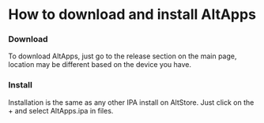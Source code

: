# How to download and install AltApps
### Download
To download AltApps, just go to the release section on the main page, location may be different based on the device you have.
### Install
Installation is the same as any other IPA install on AltStore. Just click on the + and select AltApps.ipa in files.
